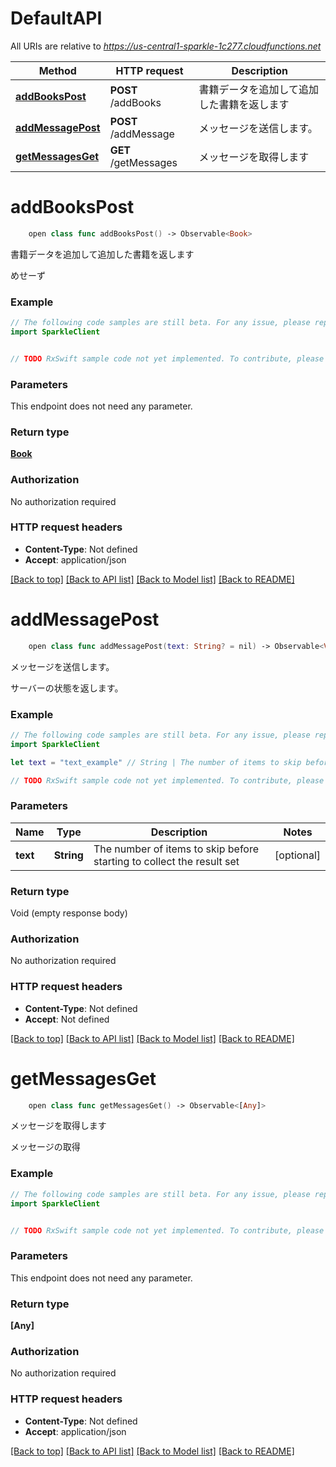 # DefaultAPI

All URIs are relative to *https://us-central1-sparkle-1c277.cloudfunctions.net*

Method | HTTP request | Description
------------- | ------------- | -------------
[**addBooksPost**](DefaultAPI.md#addbookspost) | **POST** /addBooks | 書籍データを追加して追加した書籍を返します
[**addMessagePost**](DefaultAPI.md#addmessagepost) | **POST** /addMessage | メッセージを送信します。
[**getMessagesGet**](DefaultAPI.md#getmessagesget) | **GET** /getMessages | メッセージを取得します


# **addBooksPost**
```swift
    open class func addBooksPost() -> Observable<Book>
```

書籍データを追加して追加した書籍を返します

めせーず

### Example 
```swift
// The following code samples are still beta. For any issue, please report via http://github.com/OpenAPITools/openapi-generator/issues/new
import SparkleClient


// TODO RxSwift sample code not yet implemented. To contribute, please open a ticket via http://github.com/OpenAPITools/openapi-generator/issues/new
```

### Parameters
This endpoint does not need any parameter.

### Return type

[**Book**](Book.md)

### Authorization

No authorization required

### HTTP request headers

 - **Content-Type**: Not defined
 - **Accept**: application/json

[[Back to top]](#) [[Back to API list]](../README.md#documentation-for-api-endpoints) [[Back to Model list]](../README.md#documentation-for-models) [[Back to README]](../README.md)

# **addMessagePost**
```swift
    open class func addMessagePost(text: String? = nil) -> Observable<Void>
```

メッセージを送信します。

サーバーの状態を返します。

### Example 
```swift
// The following code samples are still beta. For any issue, please report via http://github.com/OpenAPITools/openapi-generator/issues/new
import SparkleClient

let text = "text_example" // String | The number of items to skip before starting to collect the result set (optional)

// TODO RxSwift sample code not yet implemented. To contribute, please open a ticket via http://github.com/OpenAPITools/openapi-generator/issues/new
```

### Parameters

Name | Type | Description  | Notes
------------- | ------------- | ------------- | -------------
 **text** | **String** | The number of items to skip before starting to collect the result set | [optional] 

### Return type

Void (empty response body)

### Authorization

No authorization required

### HTTP request headers

 - **Content-Type**: Not defined
 - **Accept**: Not defined

[[Back to top]](#) [[Back to API list]](../README.md#documentation-for-api-endpoints) [[Back to Model list]](../README.md#documentation-for-models) [[Back to README]](../README.md)

# **getMessagesGet**
```swift
    open class func getMessagesGet() -> Observable<[Any]>
```

メッセージを取得します

メッセージの取得

### Example 
```swift
// The following code samples are still beta. For any issue, please report via http://github.com/OpenAPITools/openapi-generator/issues/new
import SparkleClient


// TODO RxSwift sample code not yet implemented. To contribute, please open a ticket via http://github.com/OpenAPITools/openapi-generator/issues/new
```

### Parameters
This endpoint does not need any parameter.

### Return type

**[Any]**

### Authorization

No authorization required

### HTTP request headers

 - **Content-Type**: Not defined
 - **Accept**: application/json

[[Back to top]](#) [[Back to API list]](../README.md#documentation-for-api-endpoints) [[Back to Model list]](../README.md#documentation-for-models) [[Back to README]](../README.md)

